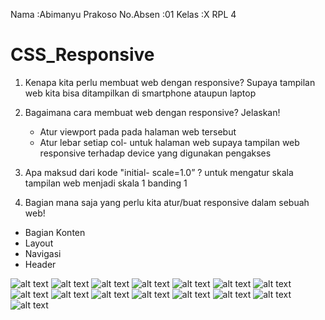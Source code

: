 Nama      :Abimanyu Prakoso
No.Absen  :01
Kelas     :X RPL 4

# CSS_Responsive
1. Kenapa kita perlu membuat web dengan responsive?
Supaya tampilan web kita bisa ditampilkan di smartphone ataupun laptop 

2. Bagaimana cara membuat web dengan responsive? Jelaskan!
    - Atur viewport pada pada halaman web tersebut
    - Atur lebar setiap col- untuk halaman web  supaya tampilan web responsive terhadap device yang digunakan pengakses
3. Apa maksud dari kode "initial- scale=1.0” ?
  untuk mengatur skala tampilan web menjadi skala 1 banding 1

4. Bagian mana saja yang perlu kita atur/buat responsive dalam sebuah web!
  * Bagian Konten
  * Layout
  * Navigasi 
  * Header


![alt text](https://github.com/Abimanyu02XR4/CSS_Responsive/blob/master/1.png?raw=true)
![alt text](https://github.com/Abimanyu02XR4/CSS_Responsive/blob/master/2.png?raw=true)
![alt text](https://github.com/Abimanyu02XR4/CSS_Responsive/blob/master/3.png?raw=true)
![alt text](https://github.com/Abimanyu02XR4/CSS_Responsive/blob/master/4.png?raw=true)
![alt text](https://github.com/Abimanyu02XR4/CSS_Responsive/blob/master/5.png?raw=true)
![alt text](https://github.com/Abimanyu02XR4/CSS_Responsive/blob/master/6.png?raw=true)
![alt text](https://github.com/Abimanyu02XR4/CSS_Responsive/blob/master/7.png?raw=true)
![alt text](https://github.com/Abimanyu02XR4/CSS_Responsive/blob/master/8.png?raw=true)
![alt text](https://github.com/Abimanyu02XR4/CSS_Responsive/blob/master/9.png?raw=true)
![alt text](https://github.com/Abimanyu02XR4/CSS_Responsive/blob/master/10.png?raw=true)
![alt text](https://github.com/Abimanyu02XR4/CSS_Responsive/blob/master/12.png?raw=true)
![alt text](https://github.com/Abimanyu02XR4/CSS_Responsive/blob/master/13.png?raw=true)
![alt text](https://github.com/Abimanyu02XR4/CSS_Responsive/blob/master/14.png?raw=true)
![alt text](https://github.com/Abimanyu02XR4/CSS_Responsive/blob/master/Screenshot%20(66).png?raw=true)
![alt text](https://github.com/Abimanyu02XR4/CSS_Responsive/blob/master/Screenshot%20(67).png?raw=true)
